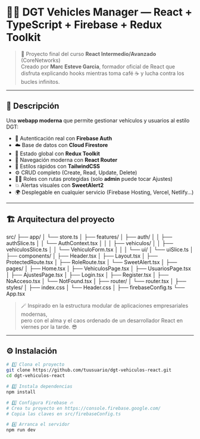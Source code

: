 # 🚗💨 DGT Vehicles Manager — React + TypeScript + Firebase + Redux Toolkit

> 🧠 Proyecto final del curso **React Intermedio/Avanzado** (CoreNetworks)  
> Creado por **Marc Esteve Garcia**, formador oficial de React que disfruta explicando hooks mientras toma café ☕ y lucha contra los bucles infinitos.  

---

## 🧩 Descripción

Una **webapp moderna** que permite gestionar vehículos y usuarios al estilo DGT:  
- 🔐 Autenticación real con **Firebase Auth**  
- ☁️ Base de datos con **Cloud Firestore**  
- 🧠 Estado global con **Redux Toolkit**  
- 🧭 Navegación moderna con **React Router**  
- 🎨 Estilos rápidos con **TailwindCSS**  
- ⚙️ CRUD completo (Create, Read, Update, Delete)  
- 🧍‍♂️ Roles con rutas protegidas (solo **admin** puede tocar Ajustes)  
- 💥 Alertas visuales con **SweetAlert2**  
- 🌍 Desplegable en cualquier servicio (Firebase Hosting, Vercel, Netlify…)

---

## 🏗️ Arquitectura del proyecto
src/
├── app/
│ └── store.ts
│
├── features/
│ ├── auth/
│ │ ├── authSlice.ts
│ │ └── AuthContext.tsx
│ │
│ ├── vehiculos/
│ │ ├── vehiculosSlice.ts
│ │ └── VehiculoForm.tsx
│ │
│ └── ui/
│ └── uiSlice.ts
│
├── components/
│ ├── Header.tsx
│ ├── Layout.tsx
│ ├── ProtectedRoute.tsx
│ ├── RoleRoute.tsx
│ └── SweetAlert.tsx
│
├── pages/
│ ├── Home.tsx
│ ├── VehiculosPage.tsx
│ ├── UsuariosPage.tsx
│ ├── AjustesPage.tsx
│ ├── Login.tsx
│ ├── Register.tsx
│ ├── NoAcceso.tsx
│ └── NotFound.tsx
│
├── router/
│ └── router.tsx
│
├── styles/
│ ├── index.css
│ └── Header.css
│
├── firebaseConfig.ts
└── App.tsx



> 🪄 Inspirado en la estructura modular de aplicaciones empresariales modernas,  
> pero con el alma y el caos ordenado de un desarrollador React en viernes por la tarde. 😎

---

## ⚙️ Instalación

```bash
# 1️⃣ Clona el proyecto
git clone https://github.com/tuusuario/dgt-vehiculos-react.git
cd dgt-vehiculos-react

# 2️⃣ Instala dependencias
npm install

# 3️⃣ Configura Firebase 🔥
# Crea tu proyecto en https://console.firebase.google.com/
# Copia las claves en src/firebaseConfig.ts

# 4️⃣ Arranca el servidor
npm run dev
